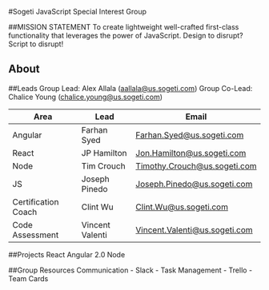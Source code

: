 #Sogeti JavaScript Special Interest Group

##MISSION STATEMENT
To create lightweight well-crafted first-class functionality that leverages the power of JavaScript. 
Design to disrupt? Script to disrupt!

## About

##Leads
Group Lead: Alex Allala (aallala@us.sogeti.com)
Group Co-Lead: Chalice Young (chalice.young@us.sogeti.com)

| Area |	Lead	| Email |
|-------|-------|-------|
| Angular |	Farhan Syed	| Farhan.Syed@us.sogeti.com |
| React |	JP Hamilton	| Jon.Hamilton@us.sogeti.com |
| Node |	Tim Crouch	| Timothy.Crouch@us.sogeti.com |
| JS |	Joseph Pinedo	| Joseph.Pinedo@us.sogeti.com |
| Certification Coach |	Clint Wu	| Clint.Wu@us.sogeti.com |
| Code Assessment |	Vincent Valenti	| Vincent.Valenti@us.sogeti.com |

##Projects
React
Angular 2.0
Node

##Group Resources
Communication - Slack - 
Task Management - Trello -  Team Cards
